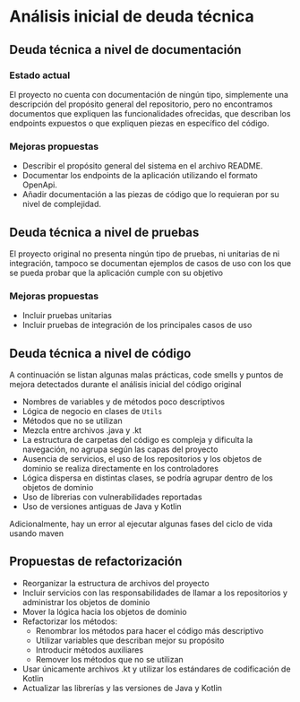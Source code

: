 # Análisis inicial de deuda técnica

## Deuda técnica a nivel de documentación
### Estado actual
El proyecto no cuenta con documentación de ningún tipo, simplemente una descripción del propósito general del repositorio,
pero no encontramos documentos que expliquen las funcionalidades ofrecidas, que describan los endpoints expuestos o que 
expliquen piezas en específico del código.

### Mejoras propuestas
* Describir el propósito general del sistema en el archivo README.
* Documentar los endpoints de la aplicación utilizando el formato OpenApi.
* Añadir documentación a las piezas de código que lo requieran por su nivel de complejidad.

## Deuda técnica a nivel de pruebas
El proyecto original no presenta ningún tipo de pruebas, ni unitarias de ni integración, tampoco se documentan
ejemplos de casos de uso con los que se pueda probar que la aplicación cumple con su objetivo

### Mejoras propuestas
* Incluir pruebas unitarias
* Incluir pruebas de integración de los principales casos de uso

## Deuda técnica a nivel de código
A continuación se listan  algunas malas prácticas, code smells  y puntos de mejora detectados durante
el análisis inicial del código original

* Nombres de variables y de métodos poco descriptivos
* Lógica de negocio en clases de `Utils`
* Métodos que no se utilizan
* Mezcla entre archivos .java y .kt
* La estructura de carpetas del código es compleja y dificulta la navegación, no agrupa según las capas del proyecto
* Ausencia de servicios, el uso de los repositorios y los objetos de dominio se realiza directamente en los controladores
* Lógica dispersa en distintas clases, se podría agrupar dentro de los objetos de dominio
* Uso de librerias con vulnerabilidades reportadas
* Uso de versiones antiguas de Java y Kotlin

Adicionalmente, hay un error al ejecutar algunas fases del ciclo de vida usando maven
## Propuestas de refactorización
* Reorganizar la estructura de archivos del proyecto
* Incluir servicios con las responsabilidades de llamar a los repositorios y administrar los objetos de dominio
* Mover la lógica hacia los objetos de dominio
* Refactorizar los métodos:
  * Renombrar los métodos para hacer el código más descriptivo
  * Utilizar variables que describan mejor su propósito
  * Introducir métodos auxiliares
  * Remover los métodos que no se utilizan
* Usar únicamente archivos .kt y utilizar los estándares de codificación de Kotlin
* Actualizar las librerías y las versiones de Java y Kotlin


